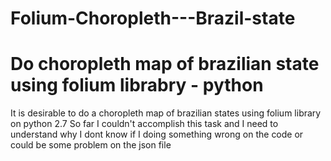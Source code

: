 # Folium-Choropleth---Brazil-state
# Do choropleth map of brazilian state using folium librabry - python

It is desirable to do a choropleth map of brazilian states using folium library on python 2.7
So far I couldn't accomplish this task and I need to understand why
I dont know if I doing something wrong on the code or could be some problem on the json file
